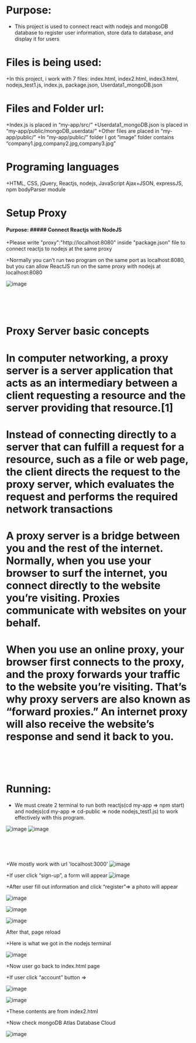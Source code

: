# Purpose:

+ This project is used to connect react with nodejs and mongoDB database to register user information, store data to database, and display it for users

# Files is being used:

+In this project, i work with 7 files: index.html, index2.html, index3.html, nodejs_test1.js, index.js, package.json, Userdata1_mongoDB.json

# Files and Folder url:

+Index.js is placed in “my-app/src/”
+Userdata1_mongoDB.json is placed in “my-app/public/mongoDB_userdata/”
+Other files are placed in “my-app/public/”
+In “my-app/public/” folder I got “image” folder contains “company1.jpg,company2.jpg,company3.jpg”


# Programing languages

+HTML, CSS, jQuery, Reactjs, nodejs, JavaScript Ajax+JSON, expressJS, npm bodyParser module

# Setup Proxy

#### Purpose: ##### Connect Reactjs with NodeJS

+Please write "proxy":"http://localhost:8080" inside "package.json" file to connect reactjs to nodejs at the same proxy

+Normally you can’t run two program on the same port as localhost:8080, but you can allow ReactJS run on the same proxy with nodejs at localhost:8080

![image](https://user-images.githubusercontent.com/82598726/174354953-94cf8073-5867-4c25-bebb-c508c4911d3c.png)

<br><br><br>


# Proxy Server basic concepts

<p align="center">

<h1>In computer networking, a proxy server is a server application that acts as an intermediary between a client requesting a resource 
and the server providing that resource.[1]</h1>

<h1>Instead of connecting directly to a server that can fulfill a request for a resource, such as a file or web page,
  the client directs the request to the proxy server, which evaluates the request and performs the required network transactions</h1>

</p>

<p align="center">


<h1>A proxy server is a bridge between you and the rest of the internet. Normally, when you use your browser to surf the internet,
  you connect directly to the website you’re visiting. Proxies communicate with websites on your behalf.</h1>

<h1>When you use an online proxy, your browser first connects to the proxy, and the proxy forwards your traffic to the website you’re visiting. 
  That’s why proxy servers are also known as “forward proxies.” An internet proxy will also receive the website’s response and send it back to you.</h1>


</p>

<br><br><br>


# Running:

+ We must create 2 terminal to run both reactjs(cd my-app => npm start) and nodejs(cd my-app => cd-public => node nodejs_test1.js) 
to work effectively with this program.


![image](https://user-images.githubusercontent.com/82598726/174353447-acf54cf6-e165-4114-8150-25cfb8602eda.png)
![image](https://user-images.githubusercontent.com/82598726/174353469-68b96c1c-5801-460a-973e-2397957ce2af.png)



<br><br><br>

+We mostly work with url 'localhost:3000'
![image](https://user-images.githubusercontent.com/82598726/174353602-76ebdcb0-fede-486b-968a-f1a8d2367ea7.png)

+If user click “sign-up”, a form will appear
![image](https://user-images.githubusercontent.com/82598726/174353694-8f94300b-1af9-48e0-a218-b2462897fa77.png)



+After user fill out information and click “register”=> a photo will appear 
 
![image](https://user-images.githubusercontent.com/82598726/174356381-06562071-62a7-44ad-b6e2-ab9d2b4ecb1a.png)


![image](https://user-images.githubusercontent.com/82598726/174356306-c2b7bda7-f2a5-4dfe-997d-508bd9a19ebd.png)

![image](https://user-images.githubusercontent.com/82598726/174356345-065e5e32-a8e5-4bd5-b00e-f02b106329ce.png)


 
After that, page reload

+Here is what we got in the nodejs terminal
 
![image](https://user-images.githubusercontent.com/82598726/174356199-7a638a6b-af79-4143-a7b0-bf99bfe7b860.png)


+Now user go back to index.html page

+If user click “account” button =>

![image](https://user-images.githubusercontent.com/82598726/174356129-32f9585e-15ee-4eae-8248-137689c2d613.png)

 
 
![image](https://user-images.githubusercontent.com/82598726/174356096-1642c3c5-81ea-4a9d-9186-177c679a6478.png)

+These contents are from index2.html


+Now check mongoDB Atlas Database Cloud

 
![image](https://user-images.githubusercontent.com/82598726/174356025-58959285-911f-4c19-8c56-c70d4ab2a034.png)





